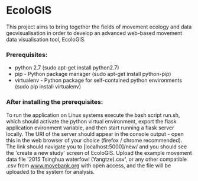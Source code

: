 # EcoloGIS
This project aims to bring together the fields of movement ecology and data geovisualisation in order to develop an advanced web-based movement data visualisation tool, EcoloGIS.

### Prerequisites:
 - python 2.7 (sudo apt-get install python2.7)
 - pip - Python package manager (sudo apt-get install python-pip)
 - virtualenv - Python package for self-contained python environments (sudo pip install virtualenv)

### After installing the prerequisites:
To run the application on Linux systems execute the bash script run.sh, which should activate the python virtual environment, export the flask application evironment variable, and then start running a flask server locally. The URI of the server should appear in the console output - open this in the web browser of your choice (firefox / chrome recommended). The link should navigate you to [localhost:5000]/new/ and you should see the 'create a new study' screen of EcoloGIS. Upload the example movement data file '2015 Tsinghua waterfowl (Yangtze).csv', or any other compatible .csv from www.movebank.org with open access, and the file will be uploaded to the system for analysis.
